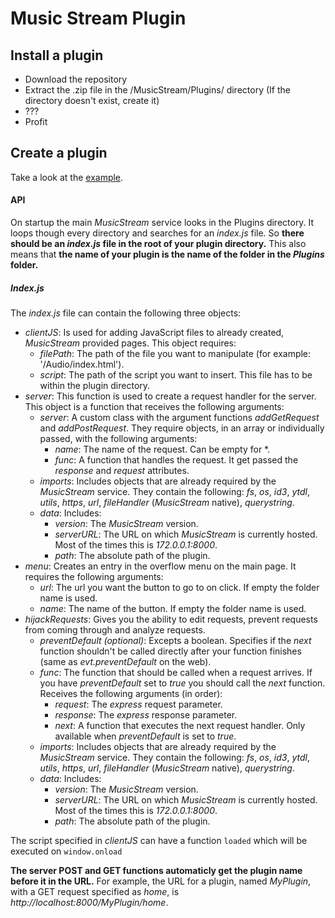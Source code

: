 # Music Stream Plugin

## Install a plugin
- Download the repository
- Extract the .zip file in the /MusicStream/Plugins/ directory (If the directory doesn't exist, create it)
- ???
- Profit

## Create a plugin
Take a look at the [example](https://github.com/Jantje19/MusicStream-Plugins/tree/master/Example).

#### API
On startup the main *MusicStream* service looks in the Plugins directory. It loops though every directory and searches for an *index.js* file. So **there should be an *index.js* file in the root of your plugin directory.** This also means that **the name of your plugin is the name of the folder in the *Plugins* folder.**

##### Index.js
The *index.js* file can contain the following three objects:
- *clientJS*: Is used for adding JavaScript files to already created, *MusicStream* provided pages. This object requires:
	- *filePath*: The path of the file you want to manipulate (for example: '/Audio/index.html').
	- *script*: The path of the script you want to insert. This file has to be within the plugin directory.
- *server*: This function is used to create a request handler for the server. This object is a function that receives the following arguments:
	- *server*: A custom class with the argument functions *addGetRequest* and *addPostRequest*. They require objects, in an array or individually passed, with the following arguments:
		- *name*: The name of the request. Can be empty for \*.
		- *func*: A function that handles the request. It get passed the *response* and *request* attributes.
	- *imports*: Includes objects that are already required by the *MusicStream* service. They contain the following: *fs*, *os*, *id3*, *ytdl*, *utils*, *https*, *url*, *fileHandler* (*MusicStream* native), *querystring*.
	- *data*: Includes:
		- *version*: The *MusicStream* version.
		- *serverURL*: The URL on which *MusicStream* is currently hosted. Most of the times this is *172.0.0.1:8000*.
		- *path*: The absolute path of the plugin.
- *menu*: Creates an entry in the overflow menu on the main page. It requires the following arguments:
	- *url*: The url you want the button to go to on click. If empty the folder name is used.
	- *name*: The name of the button. If empty the folder name is used.
- *hijackRequests*: Gives you the ability to edit requests, prevent requests from coming through and analyze requests.
	- *preventDefault (optional)*: Excepts a boolean. Specifies if the *next* function shouldn't be called directly after your function finishes (same as *evt.preventDefault* on the web).
	- *func*: The function that should be called when a request arrives. If you have *preventDefault* set to *true* you should call the *next* function. Receives the following arguments (in order):
		- *request*: The *express* request parameter.
		- *response*: The *express* response parameter.
		- *next*: A function that executes the next request handler. Only available when *preventDefault* is set to *true*.
	- *imports*: Includes objects that are already required by the *MusicStream* service. They contain the following: *fs*, *os*, *id3*, *ytdl*, *utils*, *https*, *url*, *fileHandler* (*MusicStream* native), *querystring*.
	- *data*: Includes:
		- *version*: The *MusicStream* version.
		- *serverURL*: The URL on which *MusicStream* is currently hosted. Most of the times this is *172.0.0.1:8000*.
		- *path*: The absolute path of the plugin.

The script specified in *clientJS* can have a function ```loaded``` which will be executed on ```window.onload```

**The server POST and GET functions automaticly get the plugin name before it in the URL.** For example, the URL for a plugin, named *MyPlugin*, with a GET request specified as *home*, is *http://localhost:8000/MyPlugin/home*.

